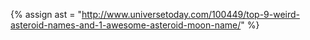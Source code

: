 {%	assign ast = "http://www.universetoday.com/100449/top-9-weird-asteroid-names-and-1-awesome-asteroid-moon-name/"	%}
